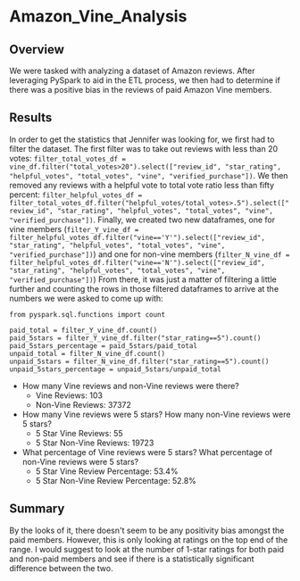 # Amazon_Vine_Analysis

## Overview
We were tasked with analyzing a dataset of Amazon reviews.  After leveraging PySpark to aid in the ETL process, we then had to determine if there was a positive bias in the reviews of paid Amazon Vine members.

## Results
In order to get the statistics that Jennifer was looking for, we first had to filter the dataset.  The first filter was to take out reviews with less than 20 votes:  `filter_total_votes_df = vine_df.filter("total_votes>20").select(["review_id", "star_rating", "helpful_votes", "total_votes", "vine", "verified_purchase"])`.  We then removed any reviews with a helpful vote to total vote ratio less than fifty percent: `filter_helpful_votes_df = filter_total_votes_df.filter("helpful_votes/total_votes>.5").select(["review_id", "star_rating", "helpful_votes", "total_votes", "vine", "verified_purchase"])`.  Finally, we created two new dataframes, one for vine members (`filter_Y_vine_df = filter_helpful_votes_df.filter("vine=='Y'").select(["review_id", "star_rating", "helpful_votes", "total_votes", "vine", "verified_purchase"])`) and one for non-vine members (`filter_N_vine_df = filter_helpful_votes_df.filter("vine=='N'").select(["review_id", "star_rating", "helpful_votes", "total_votes", "vine", "verified_purchase"])`)
From there, it was just a matter of filtering a little further and counting the rows in those filtered dataframes to arrive at the numbers we were asked to come up with:

```
from pyspark.sql.functions import count

paid_total = filter_Y_vine_df.count()
paid_5stars = filter_Y_vine_df.filter("star_rating==5").count()
paid_5stars_percentage = paid_5stars/paid_total
unpaid_total = filter_N_vine_df.count()
unpaid_5stars = filter_N_vine_df.filter("star_rating==5").count()
unpaid_5stars_percentage = unpaid_5stars/unpaid_total
```

- How many Vine reviews and non-Vine reviews were there?
  - Vine Reviews: 103
  - Non-Vine Reviews: 37372
- How many Vine reviews were 5 stars? How many non-Vine reviews were 5 stars?
  - 5 Star Vine Reviews: 55
  - 5 Star Non-Vine Reviews: 19723
- What percentage of Vine reviews were 5 stars? What percentage of non-Vine reviews were 5 stars?
  - 5 Star Vine Review Percentage: 53.4%
  - 5 Star Non-Vine Review Percentage: 52.8%

## Summary
By the looks of it, there doesn't seem to be any positivity bias amongst the paid members.  However, this is only looking at ratings on the top end of the range.  I would suggest to look at the number of 1-star ratings for both paid and non-paid members and see if there is a statistically significant difference between the two.
